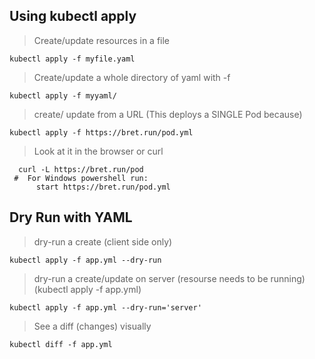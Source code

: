 ## Using kubectl apply


> Create/update resources in a file
```shell
kubectl apply -f myfile.yaml
```
> Create/update a whole directory of yaml with -f
```shell
kubectl apply -f myyaml/
```
> create/ update from a URL (This deploys a SINGLE Pod because)
```shell
kubectl apply -f https://bret.run/pod.yml
```
> Look at it in the browser or curl
```shell
  curl -L https://bret.run/pod
 #  For Windows powershell run: 
      start https://bret.run/pod.yml 
```

## Dry Run with YAML

> dry-run a create (client side only)
```shell
kubectl apply -f app.yml --dry-run
```
> dry-run a create/update on server (resourse needs to be running)
 > (kubectl apply -f app.yml)
```shell
kubectl apply -f app.yml --dry-run='server'
```
> See a diff (changes) visually
```shell
kubectl diff -f app.yml
```
>